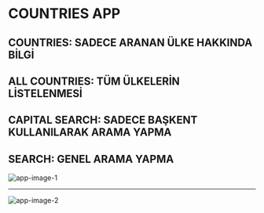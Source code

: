 # COUNTRIES APP

## COUNTRIES: SADECE ARANAN ÜLKE HAKKINDA BİLGİ 
## ALL COUNTRIES: TÜM ÜLKELERİN LİSTELENMESİ
## CAPITAL SEARCH: SADECE BAŞKENT KULLANILARAK ARAMA YAPMA
## SEARCH: GENEL ARAMA YAPMA

![app-image-1](https://i.hizliresim.com/f8suf07.png)

---

![app-image-2](https://i.hizliresim.com/baftst1.png)

